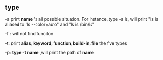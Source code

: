 ## type

-a print **name** 's all possible situation. For instance, type -a ls, will print "ls is aliased to 'ls --color=auto" and "ls is /bin/ls"

-f : will not find funciton

-t: print **alias, keyword, function, build-in, file** the five types

-p: **type -t name** ,will print the path of **name**



